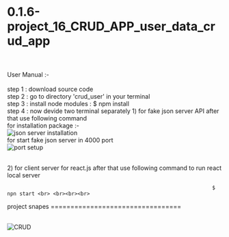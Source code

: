 # 0.1.6-project_16_CRUD_APP_user_data_crud_app
<br> <br>
User Manual :- 
<br><br>
step 1 : download source code  <br>
step 2 : go to directory 'crud_user' in your terminal <br>
step 3 : install node modules : $ npm install <br>
step 4 : now devide two terminal separately  1) for fake json server API  after that use following command <br>
                                                                      for installation package :- <br>
                                                                      ![json server installation ](https://github.com/Kumar0Hitansh/0.1.6-project_16_CRUD_APP_user_data_crud_app/assets/121010426/02ec5351-270d-41f7-b4b0-f18739edeb9a) <br>
                                                                      for start fake json server in 4000 port <br>
                                                                      ![port setup](https://github.com/Kumar0Hitansh/0.1.6-project_16_CRUD_APP_user_data_crud_app/assets/121010426/4af43966-7180-44b1-9a84-d3543d9d57d0) <br>

<br>
                                             2) for client server for react.js after that use following command  to run react local server <br>

                                                                       $ npn start <br> <br><br><br>

project snapes =================================<br><br>

![CRUD](https://github.com/Kumar0Hitansh/0.1.6-project_16_CRUD_APP_user_data_crud_app/assets/121010426/483ff020-9085-4ac1-a311-5c81d3ba0e2c)

